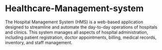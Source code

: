 # Healthcare-Management-system
The Hospital Management System (HMS) is a web-based application designed to streamline and automate the day-to-day operations of hospitals and clinics. This system manages all aspects of hospital administration, including patient registration, doctor appointments, billing, medical records, inventory, and staff management.
